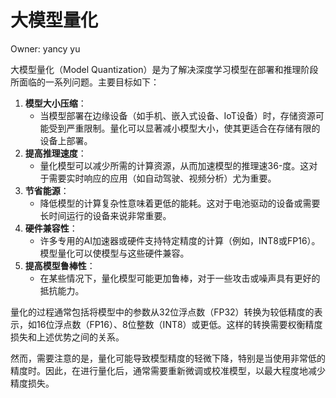 # 大模型量化

Owner: yancy yu

大模型量化（Model Quantization）是为了解决深度学习模型在部署和推理阶段所面临的一系列问题。主要目标如下：

1. **模型大小压缩**：
    - 当模型部署在边缘设备（如手机、嵌入式设备、IoT设备）时，存储资源可能受到严重限制。量化可以显著减小模型大小，使其更适合在存储有限的设备上部署。
2. **提高推理速度**：
    - 量化模型可以减少所需的计算资源，从而加速模型的推理速36-度。这对于需要实时响应的应用（如自动驾驶、视频分析）尤为重要。
3. **节省能源**：
    - 降低模型的计算复杂性意味着更低的能耗。这对于电池驱动的设备或需要长时间运行的设备来说非常重要。
4. **硬件兼容性**：
    - 许多专用的AI加速器或硬件支持特定精度的计算（例如，INT8或FP16）。模型量化可以使模型与这些硬件兼容。
5. **提高模型鲁棒性**：
    - 在某些情况下，量化模型可能更加鲁棒，对于一些攻击或噪声具有更好的抵抗能力。

量化的过程通常包括将模型中的参数从32位浮点数（FP32）转换为较低精度的表示，如16位浮点数（FP16）、8位整数（INT8）或更低。这样的转换需要权衡精度损失和上述优势之间的关系。

然而，需要注意的是，量化可能导致模型精度的轻微下降，特别是当使用非常低的精度时。因此，在进行量化后，通常需要重新微调或校准模型，以最大程度地减少精度损失。